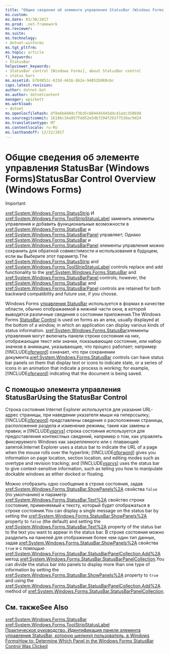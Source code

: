 ```yaml
---
title: "Общие сведения об элементе управления StatusBar (Windows Forms)"
ms.custom: 
ms.date: 03/30/2017
ms.prod: .net-framework
ms.reviewer: 
ms.suite: 
ms.technology:
- dotnet-winforms
ms.tgt_pltfrm: 
ms.topic: article
f1_keywords:
- StatusBar
helpviewer_keywords:
- StatusBar control [Windows Forms], about StatusBar control
- status bars
ms.assetid: b7b9852c-633d-4416-bb2e-94852b989c6c
caps.latest.revision: 
author: dotnet-bot
ms.author: dotnetcontent
manager: wpickett
ms.workload:
- dotnet
ms.openlocfilehash: df8e6b8484cf3b35c684445445ddc41adc358698
ms.sourcegitcommit: 16186c34a957fdd52e5db7294f291f7530ac9d24
ms.translationtype: MT
ms.contentlocale: ru-RU
ms.lasthandoff: 12/22/2017
---
```

# <a name="statusbar-control-overview-windows-forms"></a><span data-ttu-id="af563-102">Общие сведения об элементе управления StatusBar (Windows Forms)</span><span class="sxs-lookup"><span data-stu-id="af563-102">StatusBar Control Overview (Windows Forms)</span></span>
> [!IMPORTANT]
>  <span data-ttu-id="af563-103"><xref:System.Windows.Forms.StatusStrip> И <xref:System.Windows.Forms.ToolStripStatusLabel> заменить элементы управления и добавить функциональные возможности в <xref:System.Windows.Forms.StatusBar> и <xref:System.Windows.Forms.StatusBarPanel> управляет; Однако <xref:System.Windows.Forms.StatusBar> и <xref:System.Windows.Forms.StatusBarPanel> элементы управления можно сохранить для обратной совместимости и использования в будущем, если вы Выберите этот параметр.</span><span class="sxs-lookup"><span data-stu-id="af563-103">The <xref:System.Windows.Forms.StatusStrip> and <xref:System.Windows.Forms.ToolStripStatusLabel> controls replace and add functionality to the <xref:System.Windows.Forms.StatusBar> and <xref:System.Windows.Forms.StatusBarPanel> controls; however, the <xref:System.Windows.Forms.StatusBar> and <xref:System.Windows.Forms.StatusBarPanel> controls are retained for both backward compatibility and future use, if you choose.</span></span>  
  
 <span data-ttu-id="af563-104">Windows Forms [управления StatusBar](../../../../docs/framework/winforms/controls/statusbar-control-windows-forms.md) используется в формах в качестве области, обычно отображаемой в нижней части окна, в которой выводятся различные сведения о состоянии приложения.</span><span class="sxs-lookup"><span data-stu-id="af563-104">The Windows Forms [StatusBar Control](../../../../docs/framework/winforms/controls/statusbar-control-windows-forms.md) is used on forms as an area, usually displayed at the bottom of a window, in which an application can display various kinds of status information.</span></span> <span data-ttu-id="af563-105"><xref:System.Windows.Forms.StatusBar>элементы управления могут включать панели строки состояния на них, отображающие текст или значки, показывающие состояние, или набор значков в анимации, указывающие, что процесс работает; например [!INCLUDE[ofprword](../../../../includes/ofprword-md.md)] означает, что при сохранении документа.</span><span class="sxs-lookup"><span data-stu-id="af563-105"><xref:System.Windows.Forms.StatusBar> controls can have status bar panels on them that display text or icons to indicate state, or a series of icons in an animation that indicate a process is working; for example, [!INCLUDE[ofprword](../../../../includes/ofprword-md.md)] indicating that the document is being saved.</span></span>  
  
## <a name="using-the-statusbar-control"></a><span data-ttu-id="af563-106">С помощью элемента управления StatusBar</span><span class="sxs-lookup"><span data-stu-id="af563-106">Using the StatusBar Control</span></span>  
 <span data-ttu-id="af563-107">Строка состояния Internet Explorer используется для указания URL-адрес страницы, при наведении указателя мыши на гиперссылку; [!INCLUDE[ofprword](../../../../includes/ofprword-md.md)] представлены сведения о расположении страницы, расположение раздела и изменение режимы, такие как замены и правки; и [!INCLUDE[vsprvs](../../../../includes/vsprvs-md.md)] строка состояния используется для предоставления контекстных сведений, например о том, как управлять фиксируемого Windows как закрепленного или с плавающей запятой.</span><span class="sxs-lookup"><span data-stu-id="af563-107">Internet Explorer uses a status bar to indicate the URL of a page when the mouse rolls over the hyperlink; [!INCLUDE[ofprword](../../../../includes/ofprword-md.md)] gives you information on page location, section location, and editing modes such as overtype and revision tracking; and [!INCLUDE[vsprvs](../../../../includes/vsprvs-md.md)] uses the status bar to give context-sensitive information, such as telling you how to manipulate dockable windows as either docked or floating.</span></span>  
  
 <span data-ttu-id="af563-108">Можно отобразить одно сообщение в строке состояния, задав <xref:System.Windows.Forms.StatusBar.ShowPanels%2A> свойства `false` (по умолчанию) и параметр <xref:System.Windows.Forms.StatusBar.Text%2A> свойство строки состояния, применяемый к тексту, который будет отображаться в строке состояния.</span><span class="sxs-lookup"><span data-stu-id="af563-108">You can display a single message on the status bar by setting the <xref:System.Windows.Forms.StatusBar.ShowPanels%2A> property to `false` (the default) and setting the <xref:System.Windows.Forms.StatusBar.Text%2A> property of the status bar to the text you want to appear in the status bar.</span></span> <span data-ttu-id="af563-109">В строке состояния можно разделить на панелей для отображения более чем один тип данных, задав <xref:System.Windows.Forms.StatusBar.ShowPanels%2A> свойства `true` и с помощью <xref:System.Windows.Forms.StatusBar.StatusBarPanelCollection.Add%2A> метод <xref:System.Windows.Forms.StatusBar.StatusBarPanelCollection>.</span><span class="sxs-lookup"><span data-stu-id="af563-109">You can divide the status bar into panels to display more than one type of information by setting the <xref:System.Windows.Forms.StatusBar.ShowPanels%2A> property to `true` and using the <xref:System.Windows.Forms.StatusBar.StatusBarPanelCollection.Add%2A> method of <xref:System.Windows.Forms.StatusBar.StatusBarPanelCollection>.</span></span>  
  
## <a name="see-also"></a><span data-ttu-id="af563-110">См. также</span><span class="sxs-lookup"><span data-stu-id="af563-110">See Also</span></span>  
 <xref:System.Windows.Forms.StatusBar>  
 <xref:System.Windows.Forms.ToolStripStatusLabel>  
 [<span data-ttu-id="af563-111">Практическое руководство. Идентификация панели элемента управления StatusBar, которую щелкнул пользователь, в Windows Forms</span><span class="sxs-lookup"><span data-stu-id="af563-111">How to: Determine Which Panel in the Windows Forms StatusBar Control Was Clicked</span></span>](../../../../docs/framework/winforms/controls/determine-which-panel-wf-statusbar-control-was-clicked.md)
